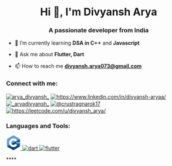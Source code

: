 <h1 align="center">Hi 👋, I'm Divyansh Arya</h1>
<h3 align="center">A passionate developer from India</h3>

- 🌱 I’m currently learning **DSA in C++** and **Javascript**

- 💬 Ask me about **Flutter, Dart**

- 📫 How to reach me **divyansh.arya073@gmail.com**

<h3 align="left">Connect with me:</h3>
<p align="left">
<a href="https://twitter.com/arya_divyansh_" target="blank"><img align="center" src="https://raw.githubusercontent.com/rahuldkjain/github-profile-readme-generator/master/src/images/icons/Social/twitter.svg" alt="arya_divyansh_" height="30" width="40" /></a>
<a href="https://www.linkedin.com/in/divyansh-aryaa/" target="blank"><img align="center" src="https://raw.githubusercontent.com/rahuldkjain/github-profile-readme-generator/master/src/images/icons/Social/linked-in-alt.svg" alt="https://www.linkedin.com/in/divyansh-aryaa/" height="30" width="40" /></a>
<a href="https://instagram.com/_aryadivyansh_" target="blank"><img align="center" src="https://raw.githubusercontent.com/rahuldkjain/github-profile-readme-generator/master/src/images/icons/Social/instagram.svg" alt="_aryadivyansh_" height="30" width="40" /></a>
<a href="https://www.hackerrank.com/@crustragnarok17" target="blank"><img align="center" src="https://raw.githubusercontent.com/rahuldkjain/github-profile-readme-generator/master/src/images/icons/Social/hackerrank.svg" alt="@crustragnarok17" height="30" width="40" /></a>
<a href="https://www.leetcode.com/https://leetcode.com/u/divyansh_arya/" target="blank"><img align="center" src="https://raw.githubusercontent.com/rahuldkjain/github-profile-readme-generator/master/src/images/icons/Social/leet-code.svg" alt="https://leetcode.com/u/divyansh_arya/" height="30" width="40" /></a>
</p>

<h3 align="left">Languages and Tools:</h3>
<p align="left"> <a href="https://www.w3schools.com/cpp/" target="_blank" rel="noreferrer"> <img src="https://raw.githubusercontent.com/devicons/devicon/master/icons/cplusplus/cplusplus-original.svg" alt="cplusplus" width="40" height="40"/> </a> <a href="https://dart.dev" target="_blank" rel="noreferrer"> <img src="https://www.vectorlogo.zone/logos/dartlang/dartlang-icon.svg" alt="dart" width="40" height="40"/> </a> <a href="https://flutter.dev" target="_blank" rel="noreferrer"> <img src="https://www.vectorlogo.zone/logos/flutterio/flutterio-icon.svg" alt="flutter" width="40" height="40"/> </a> </p>
****
